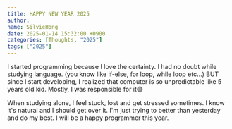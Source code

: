 ```yaml
---
title: HAPPY NEW YEAR 2025
author:
name: SilvieHong
date: 2025-01-14 15:32:00 +0900
categories: [Thoughts, "2025"]
tags: ["2025"]
---
```


I started programming because I love the certainty.
I had no doubt while studying language. (you know like if-else, for loop, while loop etc...)
BUT since I start developing, I realized that computer is so unpredictable like 5 years old kid.
Mostly, I was responsible for it😅


When studying alone, I feel stuck, lost and get stressed sometimes.
I know it's natural and I should get over it.
I'm just trying to better than yesterday and do my best.
I will be a happy programmer this year.
